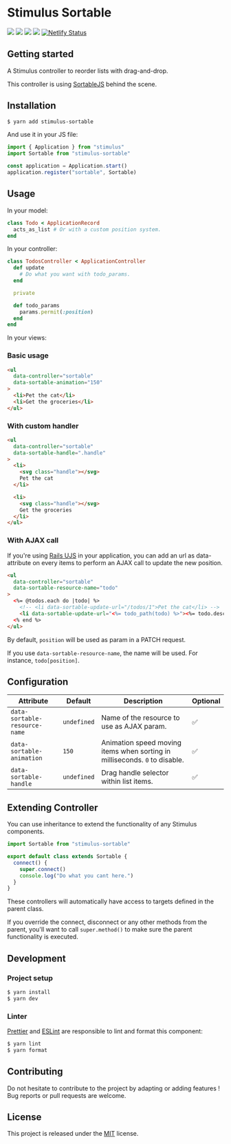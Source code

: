 # Stimulus Sortable

[![](https://img.shields.io/npm/dt/stimulus-sortable.svg)](https://www.npmjs.com/package/stimulus-sortable)
[![](https://img.shields.io/npm/v/stimulus-sortable.svg)](https://www.npmjs.com/package/stimulus-sortable)
[![](https://github.com/stimulus-components/stimulus-sortable/workflows/Lint/badge.svg)](https://github.com/stimulus-components/stimulus-sortable)
[![](https://img.shields.io/github/license/stimulus-components/stimulus-sortable.svg)](https://github.com/stimulus-components/stimulus-sortable)
[![Netlify Status](https://api.netlify.com/api/v1/badges/a8341029-7f19-443d-88aa-02c6325b389e/deploy-status)](https://stimulus-sortable.netlify.com)

## Getting started

A Stimulus controller to reorder lists with drag-and-drop.

This controller is using [SortableJS](https://github.com/SortableJS/sortablejs) behind the scene.

## Installation

```bash
$ yarn add stimulus-sortable
```

And use it in your JS file:
```js
import { Application } from "stimulus"
import Sortable from "stimulus-sortable"

const application = Application.start()
application.register("sortable", Sortable)
```

## Usage

In your model:
```ruby
class Todo < ApplicationRecord
  acts_as_list # Or with a custom position system.
end
```

In your controller:
```ruby
class TodosController < ApplicationController
  def update
    # Do what you want with todo_params.
  end

  private

  def todo_params
    params.permit(:position)
  end
end
```

In your views:
### Basic usage
```html
<ul
  data-controller="sortable"
  data-sortable-animation="150"
>
  <li>Pet the cat</li>
  <li>Get the groceries</li>
</ul>
```

### With custom handler
```html
<ul
  data-controller="sortable"
  data-sortable-handle=".handle"
>
  <li>
    <svg class="handle"></svg>
    Pet the cat
  </li>

  <li>
    <svg class="handle"></svg>
    Get the groceries
  </li>
</ul>
```

### With AJAX call

If you're using [Rails UJS](https://github.com/rails/rails/tree/master/actionview/app/assets/javascripts) in your application, you can add an url as data-attribute on every items to perform an AJAX call to update the new position.

```html
<ul
  data-controller="sortable"
  data-sortable-resource-name="todo"
>
  <%= @todos.each do |todo| %>
    <!-- <li data-sortable-update-url="/todos/1">Pet the cat</li> -->
    <li data-sortable-update-url="<%= todo_path(todo) %>"><%= todo.description %></li>
  <% end %>
</ul>
```

By default, `position` will be used as param in a PATCH request.

If you use `data-sortable-resource-name`, the name will be used. For instance, `todo[position]`.

## Configuration

| Attribute | Default | Description | Optional |
| --------- | ------- | ----------- | -------- |
| `data-sortable-resource-name` | `undefined` | Name of the resource to use as AJAX param. | ✅ |
| `data-sortable-animation` | `150` | Animation speed moving items when sorting in milliseconds. `0` to disable. | ✅ |
| `data-sortable-handle` | `undefined` | Drag handle selector within list items. | ✅ |

## Extending Controller

You can use inheritance to extend the functionality of any Stimulus components.

```js
import Sortable from "stimulus-sortable"

export default class extends Sortable {
  connect() {
    super.connect()
    console.log("Do what you cant here.")
  }
}
```

These controllers will automatically have access to targets defined in the parent class.

If you override the connect, disconnect or any other methods from the parent, you'll want to call `super.method()` to make sure the parent functionality is executed.

## Development

### Project setup
```bash
$ yarn install
$ yarn dev
```

### Linter
[Prettier](https://prettier.io/) and [ESLint](https://eslint.org/) are responsible to lint and format this component:
```bash
$ yarn lint
$ yarn format
```

## Contributing

Do not hesitate to contribute to the project by adapting or adding features ! Bug reports or pull requests are welcome.

## License

This project is released under the [MIT](http://opensource.org/licenses/MIT) license.
